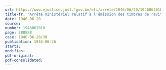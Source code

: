 ```yaml
---
url: https://www.ejustice.just.fgov.be/eli/arrete/1946/06/20/1946062010/justel
title-fr: "Arrêté ministériel relatif à l'émission des timbres de ravitaillement de la 76e période de rationnement"
date: 1946-06-20
source:
number: 1946062010
page: 888888
case: 1946-06-20/38
publication: 1946-06-26
starts:
modifies:
pdf-original:
pdf-consolidated:
---
```



